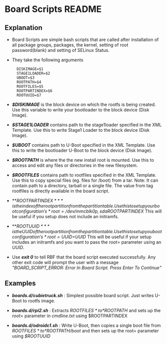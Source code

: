 Board Scripts README
====================
Explanation
-----------
- Board Scripts are simple bash scripts that are called after installation of all package groups, packages, the kernel, setting of root password(blank) and setting of SELinux Status.

- They take the following arguments 

        DISKIMAGE=$1
        STAGE1LOADER=$2
        UBOOT=$3
        ROOTPATH=$4
        ROOTFILES=$5
        ROOTPARTINDEX=$6
        ROOTUUID=$7
        
- ***$DISKIMAGE*** is the block device on which the rootfs is being created. 
  Use this variable to write your bootloader to the block device (Disk Image).
  
- ***$STAGE1LOADER*** contains path to the stage1loader specified in the XML Template.
  Use this to write Stage1 Loader to the block device (Disk Image).
  
- ***$UBOOT*** contains path to U-Boot specified in the XML Template.
  Use this to write the bootloader U-Boot to the block device (Disk Image).

- ***$ROOTPATH*** is where the the new install root is mounted.
  Use this to access and edit any files or directories in the new filesystem.
  
- ***$ROOTFILES*** contains path to rootfiles specified in the XML Template.
  Use this to copy special files (eg. files for /boot) from a tar.
  Note: It can contain path to a directory, tarball or a single file.
  The value from tag rootfiles is directly available in the board script.
  
- ***$ROOTPARTINDEX*** is the index of the root partition from the partition table.
   Use this to setup your boot configuration's *root=/dev/{mmcblk0p,sda}$ROOTPARTINDEX*
   This will be useful if you setup does not include an initramfs.
   
- ***$ROOTUUID*** is the UUID of the root partition from the partition table.
   Use this to setup you boot configuration's *root=UUID=$UUID*
   This will be useful if your setup includes an initramfs and you want to pass the *root=*
   parameter using an *UUID*.

- Use ***exit 0*** to tell RBF that the board script executed successfully. Any other exit code will prompt the user with a message *"BOARD_SCRIPT_ERROR: Error In Board Script. Press Enter To Continue"*

Examples
---------
- ***boards.d/cubietruck.sh*** : Simplest possible board script. Just writes U-Boot to rootfs image.

- ***boards.d/rpi2.sh*** : Extracts *$ROOTFILES* to *$ROOTPATH* and sets up the *root=* parameter in *cmdline.txt* using $ROOTPARTINDEX

- ***boards.d/odroidc1.sh*** : Write U-Boot, then copies a single boot file from *$ROOTFILES* to *$ROOTPATH/boot* and then sets up the root= parameter using *$ROOTUUID*
